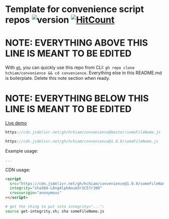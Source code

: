 # Template for convenience script repos ![version](https://img.shields.io/github/release/hchiam/convenience?style=flat-square) [![HitCount](http://hits.dwyl.com/hchiam/convenience.svg)](http://hits.dwyl.com/hchiam/convenience)

# **NOTE: EVERYTHING ABOVE THIS LINE IS MEANT TO BE EDITED**

With [`gh`](https://github.com/hchiam/learning-gh), you can quickly use this repo from CLI: `gh repo clone hchiam/convenience && cd convenience`. Everything else in this README.md is boilerplate. Delete this note section when ready.

# **NOTE: EVERYTHING BELOW THIS LINE IS MEANT TO BE EDITED**

[Live demo](https://codepen.io/hchiam/pen/...)

```js
https://cdn.jsdelivr.net/gh/hchiam/convenience@master/someFileName.js
```

```js
https://cdn.jsdelivr.net/gh/hchiam/convenience@1.0.0/someFileName.js
```

Example usage:

```js
...
```

CDN usage:

```html
<script
  src="https://cdn.jsdelivr.net/gh/hchiam/convenience@1.0.0/someFileName.js"
  integrity="sha384-L0ng4lphAnum3r1C57r1N9"
  crossorigin="anonymous"
></script>
```

```bash
# get the thing to put into integrity="...":
source get-integrity.sh; sha someFileName.js
```
